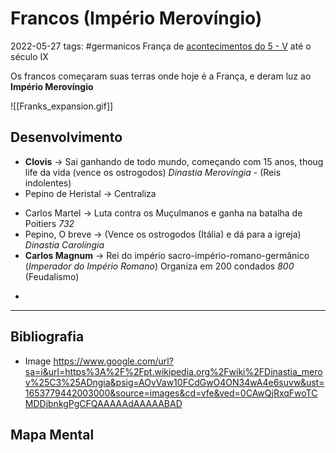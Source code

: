 # Francos (Império Merovíngio)
2022-05-27
tags: #germanicos França de [acontecimentos do  5 - V](../../../Sec/Acontecimentos%20Dos%20Séculos/acontecimentos%20do%20%205%20-%20V.md) até o século IX

Os francos começaram suas terras onde hoje é a França, e deram luz ao **Império Merovíngio**

![[Franks_expansion.gif]]

## Desenvolvimento


* **Clovis** → Sai ganhando de todo mundo, começando com 15 anos, thoug life da vida (vence os ostrogodos) *Dinastia Merovíngia* - (Reis indolentes)
* Pepino de Heristal → Centraliza
- Carlos Martel → Luta contra os Muçulmanos e ganha na batalha de Poitiers *732*
- Pepino, O breve → (Vence os ostrogodos (Itália) e dá para a igreja) *Dinastia Carolíngia*
- **Carlos Magnum** → Rei do império sacro-império-romano-germânico (*Imperador do Império Romano*) Organiza em 200 condados *800*
(Feudalismo)
* 

-----------------------------------------------
## Bibliografia

- Image
	https://www.google.com/url?sa=i&url=https%3A%2F%2Fpt.wikipedia.org%2Fwiki%2FDinastia_merov%25C3%25ADngia&psig=AOvVaw10FCdGwO4ON34wA4e6suvw&ust=1653779442003000&source=images&cd=vfe&ved=0CAwQjRxqFwoTCMDDjbnkgPgCFQAAAAAdAAAAABAD


## Mapa Mental